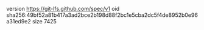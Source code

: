 version https://git-lfs.github.com/spec/v1
oid sha256:49bf52a81b417a3ad2bce2b198d88f2bc1e5cba2dc5f4de8952b0e96a31ed9e2
size 7425
